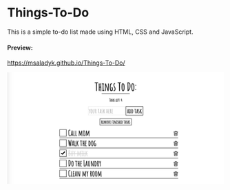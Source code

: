 # Things-To-Do
This is a simple to-do list made using HTML, CSS and JavaScript.

#### Preview:
https://msaladyk.github.io/Things-To-Do/

![alt text](https://github.com/msaladyk/Things-To-Do/blob/master/images/screenshot.png)
